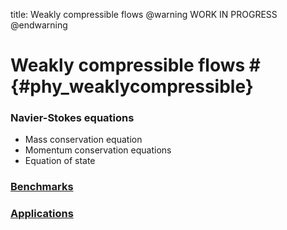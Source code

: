 title: Weakly compressible flows 
@warning WORK IN PROGRESS @endwarning

# Weakly compressible flows # {#phy_weaklycompressible}

### Navier-Stokes equations ##
* Mass conservation equation
* Momentum conservation equations
* Equation of state

### [Benchmarks](benchmark/index.html)

### [Applications](application/index.html)
